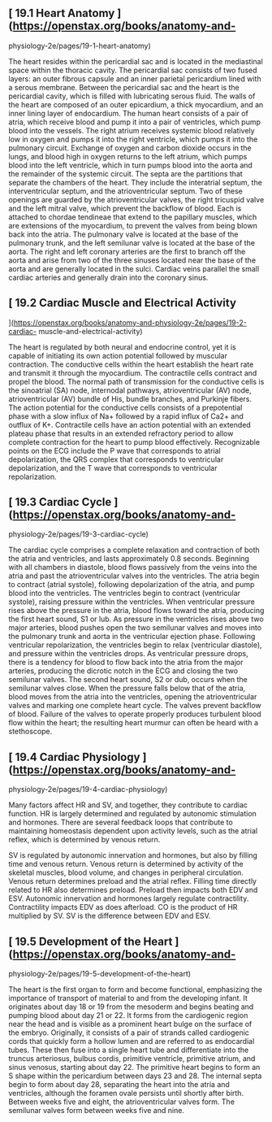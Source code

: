 ## [ 19.1 Heart Anatomy  ](https://openstax.org/books/anatomy-and-
physiology-2e/pages/19-1-heart-anatomy)

The heart resides within the pericardial sac and is located in the mediastinal
space within the thoracic cavity. The pericardial sac consists of two fused
layers: an outer fibrous capsule and an inner parietal pericardium lined with
a serous membrane. Between the pericardial sac and the heart is the
pericardial cavity, which is filled with lubricating serous fluid. The walls
of the heart are composed of an outer epicardium, a thick myocardium, and an
inner lining layer of endocardium. The human heart consists of a pair of
atria, which receive blood and pump it into a pair of ventricles, which pump
blood into the vessels. The right atrium receives systemic blood relatively
low in oxygen and pumps it into the right ventricle, which pumps it into the
pulmonary circuit. Exchange of oxygen and carbon dioxide occurs in the lungs,
and blood high in oxygen returns to the left atrium, which pumps blood into
the left ventricle, which in turn pumps blood into the aorta and the remainder
of the systemic circuit. The septa are the partitions that separate the
chambers of the heart. They include the interatrial septum, the
interventricular septum, and the atrioventricular septum. Two of these
openings are guarded by the atrioventricular valves, the right tricuspid valve
and the left mitral valve, which prevent the backflow of blood. Each is
attached to chordae tendineae that extend to the papillary muscles, which are
extensions of the myocardium, to prevent the valves from being blown back into
the atria. The pulmonary valve is located at the base of the pulmonary trunk,
and the left semilunar valve is located at the base of the aorta. The right
and left coronary arteries are the first to branch off the aorta and arise
from two of the three sinuses located near the base of the aorta and are
generally located in the sulci. Cardiac veins parallel the small cardiac
arteries and generally drain into the coronary sinus.

## [ 19.2 Cardiac Muscle and Electrical Activity
](https://openstax.org/books/anatomy-and-physiology-2e/pages/19-2-cardiac-
muscle-and-electrical-activity)

The heart is regulated by both neural and endocrine control, yet it is capable
of initiating its own action potential followed by muscular contraction. The
conductive cells within the heart establish the heart rate and transmit it
through the myocardium. The contractile cells contract and propel the blood.
The normal path of transmission for the conductive cells is the sinoatrial
(SA) node, internodal pathways, atrioventricular (AV) node, atrioventricular
(AV) bundle of His, bundle branches, and Purkinje fibers. The action potential
for the conductive cells consists of a prepotential phase with a slow influx
of Na\+ followed by a rapid influx of Ca2+ and outflux of K+. Contractile
cells have an action potential with an extended plateau phase that results in
an extended refractory period to allow complete contraction for the heart to
pump blood effectively. Recognizable points on the ECG include the P wave that
corresponds to atrial depolarization, the QRS complex that corresponds to
ventricular depolarization, and the T wave that corresponds to ventricular
repolarization.

## [ 19.3 Cardiac Cycle  ](https://openstax.org/books/anatomy-and-
physiology-2e/pages/19-3-cardiac-cycle)

The cardiac cycle comprises a complete relaxation and contraction of both the
atria and ventricles, and lasts approximately 0.8 seconds. Beginning with all
chambers in diastole, blood flows passively from the veins into the atria and
past the atrioventricular valves into the ventricles. The atria begin to
contract (atrial systole), following depolarization of the atria, and pump
blood into the ventricles. The ventricles begin to contract (ventricular
systole), raising pressure within the ventricles. When ventricular pressure
rises above the pressure in the atria, blood flows toward the atria, producing
the first heart sound, S1 or lub. As pressure in the ventricles rises above
two major arteries, blood pushes open the two semilunar valves and moves into
the pulmonary trunk and aorta in the ventricular ejection phase. Following
ventricular repolarization, the ventricles begin to relax (ventricular
diastole), and pressure within the ventricles drops. As ventricular pressure
drops, there is a tendency for blood to flow back into the atria from the
major arteries, producing the dicrotic notch in the ECG and closing the two
semilunar valves. The second heart sound, S2 or dub, occurs when the semilunar
valves close. When the pressure falls below that of the atria, blood moves
from the atria into the ventricles, opening the atrioventricular valves and
marking one complete heart cycle. The valves prevent backflow of blood.
Failure of the valves to operate properly produces turbulent blood flow within
the heart; the resulting heart murmur can often be heard with a stethoscope.

## [ 19.4 Cardiac Physiology  ](https://openstax.org/books/anatomy-and-
physiology-2e/pages/19-4-cardiac-physiology)

Many factors affect HR and SV, and together, they contribute to cardiac
function. HR is largely determined and regulated by autonomic stimulation and
hormones. There are several feedback loops that contribute to maintaining
homeostasis dependent upon activity levels, such as the atrial reflex, which
is determined by venous return.

SV is regulated by autonomic innervation and hormones, but also by filling
time and venous return. Venous return is determined by activity of the
skeletal muscles, blood volume, and changes in peripheral circulation. Venous
return determines preload and the atrial reflex. Filling time directly related
to HR also determines preload. Preload then impacts both EDV and ESV.
Autonomic innervation and hormones largely regulate contractility.
Contractility impacts EDV as does afterload. CO is the product of HR
multiplied by SV. SV is the difference between EDV and ESV.

## [ 19.5 Development of the Heart  ](https://openstax.org/books/anatomy-and-
physiology-2e/pages/19-5-development-of-the-heart)

The heart is the first organ to form and become functional, emphasizing the
importance of transport of material to and from the developing infant. It
originates about day 18 or 19 from the mesoderm and begins beating and pumping
blood about day 21 or 22. It forms from the cardiogenic region near the head
and is visible as a prominent heart bulge on the surface of the embryo.
Originally, it consists of a pair of strands called cardiogenic cords that
quickly form a hollow lumen and are referred to as endocardial tubes. These
then fuse into a single heart tube and differentiate into the truncus
arteriosus, bulbus cordis, primitive ventricle, primitive atrium, and sinus
venosus, starting about day 22. The primitive heart begins to form an S shape
within the pericardium between days 23 and 28. The internal septa begin to
form about day 28, separating the heart into the atria and ventricles,
although the foramen ovale persists until shortly after birth. Between weeks
five and eight, the atrioventricular valves form. The semilunar valves form
between weeks five and nine.

